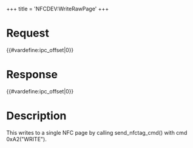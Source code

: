 +++
title = 'NFCDEV:WriteRawPage'
+++

# Request

{{#vardefine:ipc_offset\|0}}

# Response

{{#vardefine:ipc_offset\|0}}

# Description

This writes to a single NFC page by calling send_nfctag_cmd() with cmd
0xA2("WRITE").